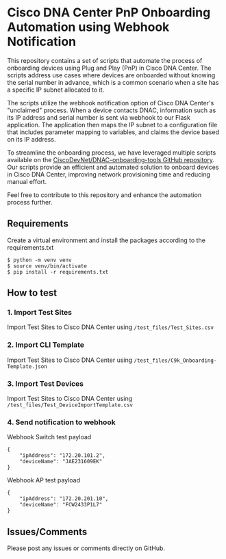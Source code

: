 # Cisco DNA Center PnP Onboarding Automation using Webhook Notification
This repository contains a set of scripts that automate the process of onboarding devices using Plug and Play (PnP) in Cisco DNA Center. The scripts address use cases where devices are onboarded without knowing the serial number in advance, which is a common scenario when a site has a specific IP subnet allocated to it.

The scripts utilize the webhook notification option of Cisco DNA Center's "unclaimed" process. When a device contacts DNAC, information such as its IP address and serial number is sent via webhook to our Flask application. The application then maps the IP subnet to a configuration file that includes parameter mapping to variables, and claims the device based on its IP address.

To streamline the onboarding process, we have leveraged multiple scripts available on the [CiscoDevNet/DNAC-onboarding-tools GitHub repository](https://github.com/CiscoDevNet/DNAC-onboarding-tools). Our scripts provide an efficient and automated solution to onboard devices in Cisco DNA Center, improving network provisioning time and reducing manual effort.

Feel free to contribute to this repository and enhance the automation process further.

## Requirements
Create a virtual environment and install the packages according to the requirements.txt

```
$ python -m venv venv
$ source venv/bin/activate
$ pip install -r requirements.txt
```

## How to test
### 1. Import Test Sites
Import Test Sites to Cisco DNA Center using `/test_files/Test_Sites.csv`

### 2. Import CLI Template
Import Test Sites to Cisco DNA Center using `/test_files/C9k_Onboarding-Template.json`

### 3. Import Test Devices
Import Test Sites to Cisco DNA Center using `/test_files/Test_DeviceImportTemplate.csv`

### 4. Send notification to webhook

Webhook Switch test payload

```
{
    "ipAddress": "172.20.101.2",
    "deviceName": "JAE231609EK"
}
```
Webhook AP test payload
```
{
    "ipAddress": "172.20.201.10",
    "deviceName": "FCW2433P1L7"
}
```

## Issues/Comments

Please post any issues or comments directly on GitHub.
